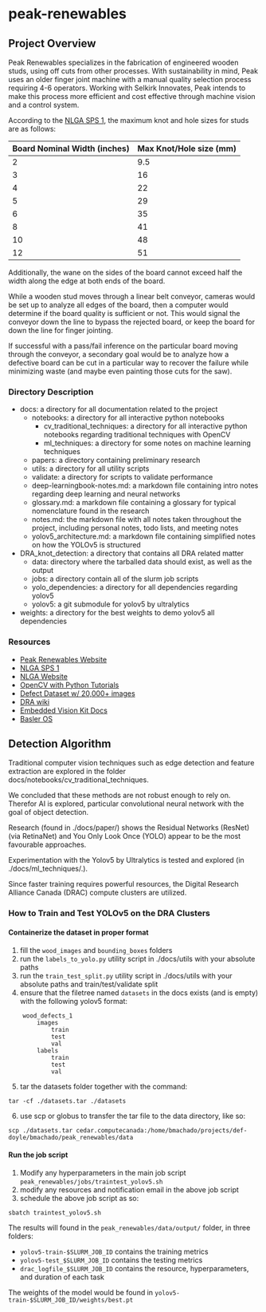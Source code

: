 # peak-renewables

## Project Overview

​​Peak Renewables specializes in the fabrication of engineered wooden studs, using off cuts from other processes. With sustainability in mind, Peak uses an older finger joint machine with a manual quality selection process requiring 4-6 operators. Working with Selkirk Innovates, Peak intends to make this process more efficient and cost effective through machine vision and a control system. ​ 

According to the [NLGA SPS 1](https://nlga.org/wp-content/uploads/2023/03/NLGA-SPS-1-Mar-2023-Web.pdf), the maximum knot and hole sizes for studs are as follows:

| Board Nominal Width (inches) | Max Knot/Hole size (mm) |
|------------------------------|-------------------------|
|2|9.5|
|3|16|
|4|22|
|5|29|
|6|35|
|8|41|
|10|48|
|12|51|

Additionally, the wane on the sides of the board cannot exceed half the width along the edge at both ends of the board.

While a wooden stud moves through a linear belt conveyor, cameras would be set up to analyze all edges of the board, then a computer would determine if the board quality is sufficient or not. This would signal the conveyor down the line to bypass the rejected board, or keep the board for down the line for finger jointing.

If successful with a pass/fail inference on the particular board moving through the conveyor, a secondary goal would be to analyze how a defective board can be cut in a particular way to recover the failure while minimizing waste (and maybe even painting those cuts for the saw).

### Directory Description

- docs: a directory for all documentation related to the project
  - notebooks: a directory for all interactive python notebooks
    - cv_traditional_techniques: a directory for all interactive python notebooks regarding traditional techniques with OpenCV
    - ml_techniques: a directory for some notes on machine learning techniques
  - papers: a directory containing preliminary research
  - utils: a directory for all utility scripts
  - validate: a directory for scripts to validate performance
  - deep-learningbook-notes.md: a markdown file containing intro notes regarding deep learning and neural networks
  - glossary.md: a markdown file containing a glossary for typical nomenclature found in the research
  - notes.md: the markdown file with all notes taken throughout the project, including personal notes, todo lists, and meeting notes
  - yolov5_architecture.md: a markdown file containing simplified notes on how the YOLOv5 is structured
- DRA_knot_detection: a directory that contains all DRA related matter
  - data: directory where the tarballed data should exist, as well as the output
  - jobs: a directory contain all of the slurm job scripts
  - yolo_dependencies: a directory for all dependencies regarding yolov5
  - yolov5: a git submodule for yolov5 by ultralytics
- weights: a directory for the best weights to demo yolov5 all dependencies

### Resources

- [Peak Renewables Website](https://peakrenewables.ca/lumber-and-finger-joint-wood/)
- [NLGA SPS 1](https://nlga.org/wp-content/uploads/2023/03/NLGA-SPS-1-Mar-2023-Web.pdf)
- [NLGA Website](https://nlga.org/en/)
- [OpenCV with Python Tutorials](https://docs.opencv.org/4.x/d6/d00/tutorial_py_root.html)
- [Defect Dataset w/ 20,000+ images](https://zenodo.org/record/4694695)
- [DRA wiki](https://docs.alliancecan.ca/wiki/Technical_documentation)
- [Embedded Vision Kit Docs](https://docs.baslerweb.com/embedded-vision/daa4200-30mci-jnano-nvdk)
- [Basler OS](https://www.baslerweb.com/en/downloads/software-downloads/basler-camera-enablement-package-nvidia-jetson/)

## Detection Algorithm

Traditional computer vision techniques such as edge detection and feature extraction are explored in the folder docs/notebooks/cv_traditional_techniques.

We concluded that these methods are not robust enough to rely on. Therefor AI is explored, particular convolutional neural network with the goal of object detection.

Research (found in ./docs/paper/) shows the Residual Networks (ResNet) (via RetinaNet) and You Only Look Once (YOLO) appear to be the most favourable approaches.

Experimentation with the Yolov5 by Ultralytics is tested and explored (in ./docs/ml_techniques/.).

Since faster training requires powerful resources, the Digital Research Alliance Canada (DRAC) compute clusters are utilized.

### How to Train and Test YOLOv5 on the DRA Clusters

#### Containerize the dataset in proper format

1. fill the ```wood_images``` and ```bounding_boxes``` folders
2. run the ```labels_to_yolo.py``` utility script in ./docs/utils with your absolute paths
3. run the ```train_test_split.py``` utility script in ./docs/utils with your absolute paths and train/test/validate split
4. ensure that the filetree named ```datasets``` in the docs exists (and is empty) with the following yolov5 format:
```
	wood_defects_1
		images
			train
			test
			val
		labels
			train
			test
			val
```
5. tar the datasets folder together with the command:

```tar -cf ./datasets.tar ./datasets```

6. use scp or globus to transfer the tar file to the data directory, like so:

```scp ./datasets.tar cedar.computecanada:/home/bmachado/projects/def-doyle/bmachado/peak_renewables/data```

#### Run the job script

1. Modify any hyperparameters in the main job script ```peak_renewables/jobs/traintest_yolov5.sh```
2. modify any resources and notification email in the above job script
3. schedule the above job script as so:

```sbatch traintest_yolov5.sh```

The results will found in the ```peak_renewables/data/output/``` folder, in three folders: 
- ```yolov5-train-$SLURM_JOB_ID``` contains the training metrics
- ```yolov5-test_$SLURM_JOB_ID``` contains the testing metrics
- ```drac_logfile_$SLURM_JOB_ID``` contains the resource, hyperparameters, and duration of each task

The weights of the model would be found in ```yolov5-train-$SLURM_JOB_ID/weights/best.pt```